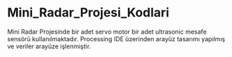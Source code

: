 # Mini_Radar_Projesi_Kodlari
 
Mini Radar Projesinde bir adet servo motor bir adet ultrasonic mesafe sensörü kullanılmaktadır. Processing IDE üzerinden arayüz tasarımı yapılmış ve veriler arayüze işlenmiştir.
